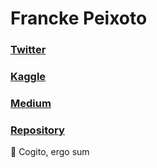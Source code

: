 # Francke Peixoto
### [Twitter](https://twitter.com/franckepeixoto)
### [Kaggle](https://www.kaggle.com/franckepeixoto)
### [Medium](https://medium.com/@franckepeixoto)
### [Repository](https://github.com/franckepeixoto)

🧱 Cogito, ergo sum
